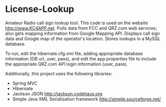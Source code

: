 License-Lookup
==============

Amateur Radio call sign lookup tool. This code is used on the website http://www.KC4APP.net. Pulls data from 
FCC and QRZ.com web services; also gets mapping information from Google Mapping API. Displays 
call sign data and Google map of the operator's location.  Stores lookups in a MySQL database.


To run, edit the hibernate.cfg.xml file, adding appropriate database information (DB url, user, pass), and
edit the app.properties file to include the appropriate QRZ.com API login information (user, pass). 


Additionally, this project uses the following libraries:
 * Spring MVC
 * Hibernate
 * Jackson JSON  http://jackson.codehaus.org
 * Simple Java XML Serialization framework http://simple.sourceforge.net/
 

